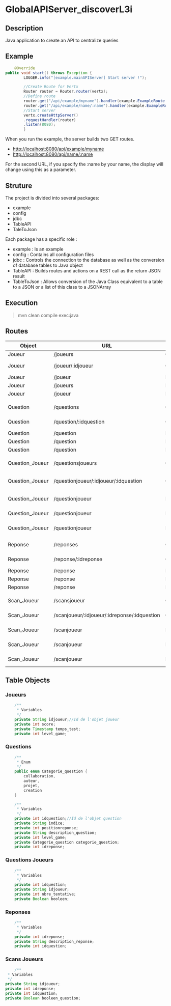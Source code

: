# GlobalAPIServer_discoverL3i

## Description
Java application to create an API to centralize queries

## Example
```java
    @Override
public void start() throws Exception {
        LOGGER.info("[example.mainAPIServer] Start server !");

        //Create Route for Vertx
        Router router = Router.router(vertx);
        //Define route
        router.get("/api/example/myname").handler(example.ExampleRoute::getAllName);
        router.get("/api/example/name/:name").handler(example.ExampleRoute::getOneName);
        //Start server
        vertx.createHttpServer()
        .requestHandler(router)
        .listen(8080);
        }
```

When you run the example, the server builds two GET routes.
- [http://localhost:8080/api/example/myname](http://localhost:8080/api/example/myname)
- [http://localhost:8080/api/name/:name](http://localhost:8080/api/example/:name)

For the second URL, if you specify the :name by your name, the display will change using this as a parameter.

## Struture

The project is divided into several packages:
- example
- config
- jdbc
- TableAPI
- TaleToJson

Each package has a specific role :
- example : Is an example
- config : Contains all configuration files
- jdbc : Controls the connection to the database as well as the conversion of database tables to Java object
- TableAPI : Builds routes and actions on a REST call as the return JSON result
- TableToJson : Allows conversion of the Java Class equivalent to a table to a JSON or a list of this class to a JSONArray

## Execution

> mvn clean compile exec:java

## Routes

| Object          | URL                                          | Type | Action                       | Return    |
|-----------------|----------------------------------------------|------|------------------------------|-----------|
| Joueur          | /joueurs                                     | GET  | Return all joueurs           | JsonArray |
| Joueur          | /joueur/:idjoueur                            | GET  | Return Joueur by ID          | Json      |
| Joueur          | /joueur                                      | POST | Add new Joueur               | Json      |
| Joueur          | /joueurs                                     | PUT  | Update Joueur                | Json      |
| Joueur          | /joueur                                      | DEL  | Delete Joueur                | Json      |
|                 |                                              |      |                              |           |
| Question        | /questions                                   | GET  | Return all questions         | JsonArray |
| Question        | /question/:idquestion                        | GET  | Return Question by ID        | Json      |
| Question        | /question                                    | POST | Add new Question             | Json      |
| Question        | /question                                    | PUT  | Update Question              | Json      |
| Question        | /question                                    | DEL  | Delete Question              | Json      |
|                 |                                              |      |                              |           |
| Question_Joueur | /questionsjoueurs                            | GET  | Return all questions_joueurs | JsonArray |
| Question_Joueur | /questionjoueur/:idjoueur/:idquestion        | GET  | Return Question_Joueur by id | Json      |
| Question_Joueur | /questionjoueur                              | POST | Add new Question_Joueur      | Json      |
| Question_Joueur | /questionjoueur                              | PUT  | Update Question_Joueur       | Json      |
| Question_Joueur | /questionjoueur                              | DEL  | Delete Question_Joueur       | Json      |
|                 |                                              |      |                              |           |
| Reponse         | /reponses                                    | GET  | Return all reponses          | JsonArray |
| Reponse         | /reponse/:idreponse                          | GET  | Return Reponse by ID         | Json      |
| Reponse         | /reponse                                     | POST | Add new Reponse              | Json      |
| Reponse         | /reponse                                     | PUT  | Update Reponse               | Json      |
| Reponse         | /reponse                                     | DEL  | Delete Reponse               | Json      |
|                 |                                              |      |                              |           |
| Scan_Joueur     | /scansjoueur                                 | GET  | Return all Scans Joueur      | JsonArray |
| Scan_Joueur     | /scanjoueur/:idjoueur/:idreponse/:idquestion | GET  | Return Scan_joueur by ID     | Json      |
| Scan_Joueur     | /scanjoueur                                  | POST | Add new Scan Joueur          | Json      |
| Scan_Joueur     | /scanjoueur                                  | PUT  | Update Scan Joueur           | Json      |
| Scan_Joueur     | /scanjoueur                                  | DEL  | Delete Scan Joueur           | Json      |

## Table Objects
### Joueurs
```java
    /**
     * Variables
     */
    private String idjoueur;//Id de l'objet joueur
    private int score;
    private Timestamp temps_test;
    private int level_game;
```

### Questions
```java
    /**
     * Enum
     */
    public enum Categorie_question {
        collaboration,
        auteur,
        projet,
        creation
    }

    /**
     * Variables
     */
    private int idquestion;//Id de l'objet question
    private String indice;
    private int positionreponse;
    private String description_question;
    private int level_game;
    private Categorie_question categorie_question;
    private int idreponse;
```

### Questions Joueurs
```java
    /**
     * Variables
     */
    private int idquestion;
    private String idjoueur;
    private int nbre_tentative;
    private Boolean booleen;
```

### Reponses
```java
    /**
     * Variables
     */
    private int idreponse;
    private String description_reponse;
    private int idquestion;
```

### Scans Joueurs
```java
    /**
 * Variables
 */
private String idjoueur;
private int idreponse;
private int idquestion;
private Boolean booleen_question;
```